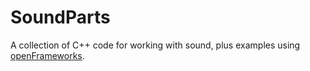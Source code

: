 # SoundParts

A collection of C++ code for working with sound, plus examples using [openFrameworks](http://openframeworks.cc/).